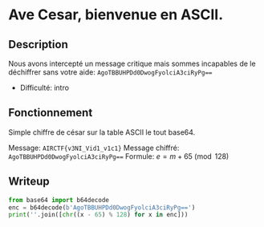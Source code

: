 # Ave Cesar, bienvenue en ASCII.

## Description

Nous avons intercepté un message critique mais sommes incapables de le déchiffrer sans votre aide: `AgoTBBUHPDd0DwogFyolciA3ciRyPg==`

- Difficulté: intro

## Fonctionnement

Simple chiffre de césar sur la table ASCII le tout base64.

Message: `AIRCTF{v3NI_Vid1_v1c1}`
Message chiffré: `AgoTBBUHPDd0DwogFyolciA3ciRyPg==`
Formule: $e = m + 65 \pmod{128}$

## Writeup

```python
from base64 import b64decode
enc = b64decode(b'AgoTBBUHPDd0DwogFyolciA3ciRyPg==')
print(''.join([chr((x - 65) % 128) for x in enc]))
```